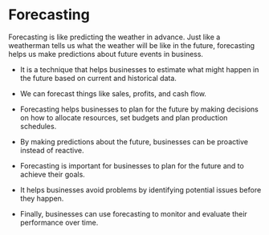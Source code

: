 # Forecasting

Forecasting is like predicting the weather in advance. Just like a weatherman tells us what the weather will be like in the future, forecasting helps us make predictions about future events in business. 

* It is a technique that helps businesses to estimate what might happen in the future based on current and historical data.  

* We can forecast things like sales, profits, and cash flow. 

* Forecasting helps businesses to plan for the future by making decisions on how to allocate resources, set budgets and plan production schedules.

* By making predictions about the future, businesses can be proactive instead of reactive.  

* Forecasting is important for businesses to plan for the future and to achieve their goals.  

* It helps businesses avoid problems by identifying potential issues before they happen.  

* Finally, businesses can use forecasting to monitor and evaluate their performance over time.
